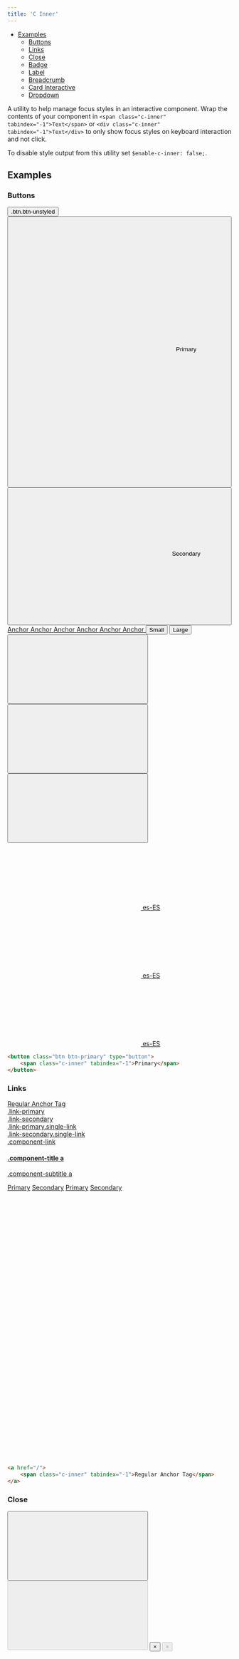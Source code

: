 ```yaml
---
title: 'C Inner'
---
```


<div class="nav-toc-absolute">
<div class="nav-toc">

-   [Examples](#examples)
    -   [Buttons](#buttons)
    -   [Links](#links)
    -   [Close](#close)
    -   [Badge](#badge)
    -   [Label](#label)
    -   [Breadcrumb](#breadcrumb)
    -   [Card Interactive](#card-interactive)
    -   [Dropdown](#dropdown)

</div>
</div>

A utility to help manage focus styles in an interactive component. Wrap the contents of your component in `<span class="c-inner" tabindex="-1">Text</span>` or `<div class="c-inner" tabindex="-1">Text</div>` to only show focus styles on keyboard interaction and not click.

<div class="clay-site-alert alert alert-warning">
    To disable style output from this utility set <code>$enable-c-inner: false;</code>.
</div>

## Examples

### Buttons

<button class="btn btn-unstyled" type="button">
    <span class="c-inner" tabindex="-1">.btn.btn-unstyled</span>
</button>
<button class="btn btn-primary" type="button">
    <span class="c-inner" tabindex="-1">
        <span class="inline-item inline-item-before"><svg class="lexicon-icon lexicon-icon-share" focusable="false" role="presentation"><use xlink:href="/images/icons/icons.svg#share" /></svg></span><span class="inline-item inline-item-before"><svg class="lexicon-icon lexicon-icon-plus" focusable="false" role="presentation"><use xlink:href="/images/icons/icons.svg#plus" /></svg></span>Primary<span class="inline-item inline-item-after"><svg class="lexicon-icon lexicon-icon-camera" focusable="false" role="presentation"><use xlink:href="/images/icons/icons.svg#camera" /></svg></span><span class="inline-item inline-item-after"><svg class="lexicon-icon lexicon-icon-picture" focusable="false" role="presentation"><use xlink:href="/images/icons/icons.svg#picture" /></svg></span>
    </span>
</button>
<button class="btn btn-secondary" type="button">
    <span class="c-inner" tabindex="-1">
        <span class="inline-item inline-item-before"><svg class="lexicon-icon lexicon-icon-share" focusable="false" role="presentation"><use xlink:href="/images/icons/icons.svg#share" /></svg></span>Secondary<span class="inline-item inline-item-after"><svg class="lexicon-icon lexicon-icon-picture" focusable="false" role="presentation"><use xlink:href="/images/icons/icons.svg#picture" /></svg></span>
    </span>
</button>
<a class="btn btn-success" href="javascript:;" role="button">
    <span class="c-inner" tabindex="-1">Anchor</span>
</a>
<a class="btn btn-warning" href="javascript:;" role="button">
    <span class="c-inner" tabindex="-1">Anchor</span>
</a>
<a class="btn btn-danger" href="javascript:;" role="button">
    <span class="c-inner" tabindex="-1">Anchor</span>
</a>
<a class="btn btn-light" href="javascript:;" role="button">
    <span class="c-inner" tabindex="-1">Anchor</span>
</a>
<a class="btn btn-dark" href="javascript:;" role="button">
    <span class="c-inner" tabindex="-1">Anchor</span>
</a>
<a class="btn btn-link" href="javascript:;" role="button">
    <span class="c-inner" tabindex="-1">Anchor</span>
</a>
<button class="btn btn-secondary btn-sm" type="button">
    <span class="c-inner" tabindex="-1">Small</span>
</button>
<button class="btn btn-secondary btn-lg" type="button">
    <span class="c-inner" tabindex="-1">Large</span>
</button>
<button class="btn btn-monospaced btn-secondary btn-sm" type="button">
    <span class="c-inner" tabindex="-1">
        <span class="inline-item">
            <svg class="lexicon-icon lexicon-icon-blogs" focusable="false" role="presentation">
                <use xlink:href="/images/icons/icons.svg#blogs"></use>
            </svg>
        </span>
    </span>
</button>
<button class="btn btn-monospaced btn-secondary" type="button">
    <span class="c-inner" tabindex="-1">
        <span class="inline-item">
            <svg class="lexicon-icon lexicon-icon-plus" focusable="false" role="presentation">
                <use xlink:href="/images/icons/icons.svg#plus"></use>
            </svg>
        </span>
    </span>
</button>
<button class="btn btn-monospaced btn-secondary btn-lg" type="button">
    <span class="c-inner" tabindex="-1">
        <span class="inline-item">
            <svg class="lexicon-icon lexicon-icon-share" focusable="false" role="presentation">
                <use xlink:href="/images/icons/icons.svg#share"></use>
            </svg>
        </span>
    </span>
</button>
<a class="btn btn-monospaced btn-secondary btn-sm" href="javascript:;">
    <span class="c-inner" tabindex="-1">
        <span class="inline-item">
            <svg class="lexicon-icon lexicon-icon-es-es" focusable="false" role="presentation">
                <use xlink:href="/images/icons/icons.svg#es-es"></use>
            </svg>
        </span>
        <span class="btn-section">es-ES</span>
    </span>
</a>
<a class="btn btn-monospaced btn-secondary" href="javascript:;">
    <span class="c-inner" tabindex="-1">
        <span class="inline-item">
            <svg class="lexicon-icon lexicon-icon-es-es" focusable="false" role="presentation">
                <use xlink:href="/images/icons/icons.svg#es-es"></use>
            </svg>
        </span>
        <span class="btn-section">es-ES</span>
    </span>
</a>
<a class="btn btn-monospaced btn-secondary btn-lg" href="javascript:;">
    <span class="c-inner" tabindex="-1">
        <span class="inline-item">
            <svg class="lexicon-icon lexicon-icon-es-es" focusable="false" role="presentation">
                <use xlink:href="/images/icons/icons.svg#es-es"></use>
            </svg>
        </span>
        <span class="btn-section">es-ES</span>
    </span>
</a>

```html
<button class="btn btn-primary" type="button">
    <span class="c-inner" tabindex="-1">Primary</span>
</button>
```

### Links

<div><a href="javascript:;"><span class="c-inner" tabindex="-1">Regular Anchor Tag</span></a></div>
<div><a class="link-primary" href="javascript:;"><span class="c-inner" tabindex="-1">.link-primary</span></a></div>
<div><a class="link-secondary" href="javascript:;"><span class="c-inner" tabindex="-1">.link-secondary</span></a></div>
<div><a class="link-primary single-link" href="javascript:;"><span class="c-inner" tabindex="-1">.link-primary.single-link</span></a></div>
<div><a class="link-secondary single-link" href="javascript:;"><span class="c-inner" tabindex="-1">.link-secondary.single-link</span></a></div>
<div><a class="component-link" href="javascript:;"><span class="c-inner" tabindex="-1">.component-link</span></a></div>
<h4 class="component-title"><a href="javascript:;"><span class="c-inner" tabindex="-1">.component-title a</span></a></h4>
<p class="component-subtitle"><a href="javascript:;"><span class="c-inner" tabindex="-1">.component-subtitle a</span></a></p>
<a class="link-outline link-outline-primary" href="javascript:;"><span class="c-inner" tabindex="-1">Primary</span></a>
<a class="link-outline link-outline-secondary" href="javascript:;"><span class="c-inner" tabindex="-1">Secondary</span></a>
<a class="link-outline link-outline-borderless link-outline-primary" href="javascript:;"><span class="c-inner" tabindex="-1">Primary</span></a>
<a class="link-outline link-outline-borderless link-outline-secondary" href="javascript:;"><span class="c-inner" tabindex="-1">Secondary</span></a>
<a class="link-monospaced link-outline link-outline-primary" href="javascript:;">
    <span class="c-inner" tabindex="-1">
        <span class="inline-item">
            <svg class="lexicon-icon lexicon-icon-add-cell" focusable="false" role="presentation">
                <use xlink:href="/images/icons/icons.svg#add-cell" />
            </svg>
        </span>
    </span>
</a>
<a class="link-monospaced link-outline link-outline-borderless link-outline-primary" href="javascript:;">
    <span class="c-inner" tabindex="-1">
        <span class="inline-item">
            <svg class="lexicon-icon lexicon-icon-add-cell" focusable="false" role="presentation">
                <use xlink:href="/images/icons/icons.svg#add-cell" />
            </svg>
        </span>
    </span>
</a>
<a class="link-monospaced link-outline link-outline-secondary" href="javascript:;">
    <span class="c-inner" tabindex="-1">
        <span class="inline-item">
            <svg class="lexicon-icon lexicon-icon-picture" focusable="false" role="presentation">
                <use xlink:href="/images/icons/icons.svg#picture" />
            </svg>
        </span>
    </span>
</a>
<a class="link-monospaced link-outline link-outline-borderless link-outline-secondary" href="javascript:;">
    <span class="c-inner" tabindex="-1">
        <span class="inline-item">
            <svg class="lexicon-icon lexicon-icon-picture" focusable="false" role="presentation">
                <use xlink:href="/images/icons/icons.svg#picture" />
            </svg>
        </span>
    </span>
</a>

```html
<a href="/">
    <span class="c-inner" tabindex="-1">Regular Anchor Tag</span>
</a>
```

### Close

<button aria-label="Close" class="close" type="button">
    <span class="c-inner" tabindex="-1">
        <svg class="lexicon-icon lexicon-icon-times" focusable="false" role="presentation">
            <use xlink:href="/images/icons/icons.svg#times" />
        </svg>
    </span>
</button>
<button aria-label="Close" class="close" disabled type="button">
    <span class="c-inner" tabindex="-1">
        <svg class="lexicon-icon lexicon-icon-times" focusable="false" role="presentation">
            <use xlink:href="/images/icons/icons.svg#times" />
        </svg>
    </span>
</button>
<button aria-label="Close" class="close" type="button">
    <span class="c-inner" tabindex="-1">
        <span aria-hidden="true">×</span>
    </span>
</button>
<button aria-label="Close" class="close" disabled type="button">
    <span class="c-inner" tabindex="-1">
        <span aria-hidden="true">×</span>
    </span>
</button>
<a aria-label="Close" class="close" href="javascript:;" role="button">
    <span class="c-inner" tabindex="-1">
        <svg class="lexicon-icon lexicon-icon-times" focusable="false" role="presentation">
            <use xlink:href="/images/icons/icons.svg#times" />
        </svg>
    </span>
</a>
<a aria-label="Close" class="close disabled" href="javascript:;" role="button" tabindex="-1">
    <span class="c-inner" tabindex="-1">
        <svg class="lexicon-icon lexicon-icon-times" focusable="false" role="presentation">
            <use xlink:href="/images/icons/icons.svg#times" />
        </svg>
    </span>
</a>
<a aria-label="Close" class="close" href="javascript:;" role="button">
    <span class="c-inner" tabindex="-1">
        <span aria-hidden="true">×</span>
    </span>
</a>
<a aria-label="Close" class="close disabled" href="javascript:;" role="button" tabindex="-1">
    <span class="c-inner" tabindex="-1">
        <span aria-hidden="true">×</span>
    </span>
</a>

```html
<button aria-label="Close" class="close" type="button">
    <span class="c-inner" tabindex="-1">
        <svg class="lexicon-icon lexicon-icon-times" focusable="false" role="presentation">
            <use xlink:href="/images/icons/icons.svg#times" />
        </svg>
    </span>
</button>
<a aria-label="Close" class="close" href="javascript:;" role="button">
    <span class="c-inner" tabindex="-1">
        <svg class="lexicon-icon lexicon-icon-times" focusable="false" role="presentation">
            <use xlink:href="/images/icons/icons.svg#times" />
        </svg>
    </span>
</a>
```

### Badge

<a class="badge badge-primary" href="javascript:;">
    <span class="c-inner" tabindex="-1">
        <span class="badge-item badge-item-expand">Primary</span>
    </span>
</a>
<span class="badge badge-danger">
    <span class="badge-item badge-item-before">
        <a href="javascript:;">
            <span class="c-inner" tabindex="-1">
                <svg class="lexicon-icon lexicon-icon-times-circle" focusable="false" role="presentation">
                    <use xlink:href="/images/icons/icons.svg#times-circle"></use>
                </svg>
            </span>
        </a>
    </span>
    <span class="badge-item badge-item-before">
        <button class="btn btn-unstyled" type="button">
            <span class="c-inner" tabindex="-1">
                <svg class="lexicon-icon lexicon-icon-picture" focusable="false" role="presentation">
                    <use xlink:href="/images/icons/icons.svg#picture"></use>
                </svg>
            </span>
        </button>
    </span>
    <span class="badge-item badge-item-expand">
        <a href="javascript:;">
            <span class="c-inner" tabindex="-1">ReallySuperInsanelyJustIncrediblyLongAndTotallyNotPossibleWordButWeAre</span>
        </a>
    </span>
    <span class="badge-item badge-item-after">
        <svg class="lexicon-icon lexicon-icon-camera" focusable="false" role="presentation">
            <use xlink:href="/images/icons/icons.svg#camera"></use>
        </svg>
    </span>
    <span class="badge-item badge-item-after">
        <button aria-label="Close" class="close" type="button">
            <span class="c-inner" tabindex="-1">
                <svg class="lexicon-icon lexicon-icon-times" focusable="false" role="presentation">
                    <use xlink:href="/images/icons/icons.svg#times"></use>
                </svg>
            </span>
        </button>
    </span>
</span>

```html
<a class="badge badge-primary" href="javascript:;">
    <span class="c-inner" tabindex="-1">
        <span class="badge-item badge-item-expand">Primary</span>
    </span>
</a>
```

### Label

<a class="label label-primary" href="javascript:;">
    <span class="c-inner" tabindex="-1">
        <span class="label-item label-item-expand">Primary</span>
    </span>
</a>
<a class="label label-lg label-secondary" href="javascript:;">
    <span class="c-inner" tabindex="-1">
        <span class="label-item label-item-expand">Secondary</span>
    </span>
</a>
<span class="label label-dismissible label-secondary">
    <span class="label-item label-item-before">
        <span class="sticker">
            <span class="sticker-overlay">
                <img alt="thumbnail" class="sticker-img" src="/images/thumbnail_dock.jpg">
            </span>
        </span>
    </span>
    <span class="label-item label-item-before">
        <svg class="lexicon-icon lexicon-icon-times-circle" focusable="false" role="presentation">
            <use xlink:href="/images/icons/icons.svg#times-circle"></use>
        </svg>
    </span>
    <span class="label-item label-item-before">
        <button class="btn btn-unstyled" type="button">
            <span class="c-inner" tabindex="-1">
                <svg class="lexicon-icon lexicon-icon-add-cell" focusable="false" role="presentation">
                    <use xlink:href="/images/icons/icons.svg#add-cell"></use>
                </svg>
            </span>
        </button>
    </span>
    <span class="label-item label-item-expand">
        <a href="javascript:;">
            <span class="c-inner" tabindex="-1">Normal Label</span>
        </a>
    </span>
    <span class="label-item label-item-after">
        <button aria-label="Close" class="close" type="button">
            <span class="c-inner" tabindex="-1">
                <svg class="lexicon-icon lexicon-icon-times" focusable="false" role="presentation">
                    <use xlink:href="/images/icons/icons.svg#times"></use>
                </svg>
            </span>
        </button>
    </span>
</span>
<span class="label label-dismissible label-lg label-success">
    <span class="label-item label-item-before">
        <span class="sticker">
            <span class="sticker-overlay">
                <img alt="thumbnail" class="sticker-img" src="/images/thumbnail_dock.jpg">
            </span>
        </span>
    </span>
    <span class="label-item label-item-before">
        <svg class="lexicon-icon lexicon-icon-times-circle" focusable="false" role="presentation">
            <use xlink:href="/images/icons/icons.svg#times-circle"></use>
        </svg>
    </span>
    <span class="label-item label-item-before">
        <svg class="lexicon-icon lexicon-icon-add-cell" focusable="false" role="presentation">
            <use xlink:href="/images/icons/icons.svg#add-cell"></use>
        </svg>
    </span>
    <span class="label-item label-item-expand">
        <a href="javascript:;">
            <span class="c-inner" tabindex="-1">Label Lg</span>
        </a>
    </span>
    <span class="label-item label-item-after">
        <button aria-label="Close" class="close" type="button">
            <span class="c-inner" tabindex="-1">
                <svg class="lexicon-icon lexicon-icon-times" focusable="false" role="presentation">
                    <use xlink:href="/images/icons/icons.svg#times"></use>
                </svg>
            </span>
        </button>
    </span>
</span>
<span class="label label-dismissible label-secondary" tabindex="0">
    <span class="c-inner" tabindex="-1">
        <span class="label-item label-item-before">
            <span class="sticker">
                <span class="sticker-overlay">
                    <img alt="thumbnail" class="sticker-img" src="/images/thumbnail_dock.jpg">
                </span>
            </span>
        </span>
        <span class="label-item label-item-before">
            <button class="btn btn-unstyled" type="button" tabindex="-1">
                <span class="c-inner" tabindex="-1">
                    <svg class="lexicon-icon lexicon-icon-times-circle" focusable="false" role="presentation">
                        <use xlink:href="/images/icons/icons.svg#times-circle"></use>
                    </svg>
                </span>
            </button>
        </span>
        <span class="label-item label-item-before">
            <a href="javascript:;" role="button" tabindex="-1">
                <span class="c-inner" tabindex="-1">
                    <svg class="lexicon-icon lexicon-icon-add-cell" focusable="false" role="presentation">
                        <use xlink:href="/images/icons/icons.svg#add-cell"></use>
                    </svg>
                </span>
            </a>
        </span>
        <span class="label-item label-item-expand">
            <a href="javascript:;" tabindex="-1">
                <span class="c-inner" tabindex="-1">Label Secondary</span>
            </a>
        </span>
        <span class="label-item label-item-after">
            <button aria-label="Close" class="close" tabindex="-1" type="button">
                <span class="c-inner" tabindex="-1">
                    <svg class="lexicon-icon lexicon-icon-times" focusable="false" role="presentation">
                        <use xlink:href="/images/icons/icons.svg#times"></use>
                    </svg>
                </span>
            </button>
        </span>
    </span>
</span>
<span class="label label-dismissible label-lg label-primary" tabindex="0">
    <span class="c-inner" tabindex="-1">
        <span class="label-item label-item-before">
            <span class="sticker">
                <span class="sticker-overlay">
                    <img alt="thumbnail" class="sticker-img" src="/images/thumbnail_dock.jpg">
                </span>
            </span>
        </span>
        <span class="label-item label-item-before">
            <button class="btn btn-unstyled" type="button" tabindex="-1">
                <span class="c-inner" tabindex="-1">
                    <svg class="lexicon-icon lexicon-icon-times-circle" focusable="false" role="presentation">
                        <use xlink:href="/images/icons/icons.svg#times-circle"></use>
                    </svg>
                </span>
            </button>
        </span>
        <span class="label-item label-item-before">
            <a href="javascript:;" role="button" tabindex="-1">
                <span class="c-inner" tabindex="-1">
                    <svg class="lexicon-icon lexicon-icon-add-cell" focusable="false" role="presentation">
                        <use xlink:href="/images/icons/icons.svg#add-cell"></use>
                    </svg>
                </span>
            </a>
        </span>
        <span class="label-item label-item-expand">
            <a href="javascript:;" tabindex="-1">
                <span class="c-inner" tabindex="-1">Label Primary</span>
            </a>
        </span>
        <span class="label-item label-item-after">
            <button aria-label="Close" class="close" tabindex="-1" type="button">
                <span class="c-inner" tabindex="-1">
                    <svg class="lexicon-icon lexicon-icon-times" focusable="false" role="presentation">
                        <use xlink:href="/images/icons/icons.svg#times"></use>
                    </svg>
                </span>
            </button>
        </span>
    </span>
</span>

```html
<a class="label label-primary" href="javascript:;">
    <span class="c-inner" tabindex="-1">
        <span class="label-item label-item-expand">Primary</span>
    </span>
</a>
```

### Breadcrumb

<ol class="breadcrumb">
    <li class="breadcrumb-item dropdown">
        <a aria-expanded="false" aria-haspopup="true" class="breadcrumb-link dropdown-toggle" data-toggle="dropdown" href="" id="breadcrumb2Dropdown1" role="button">
            <span class="c-inner" tabindex="-1">
                <svg class="lexicon-icon lexicon-icon-ellipsis-h" focusable="false" role="presentation">
                    <use xlink:href="/images/icons/icons.svg#ellipsis-h"></use>
                </svg>
                <svg class="lexicon-icon lexicon-icon-caret-bottom" focusable="false" role="presentation">
                    <use xlink:href="/images/icons/icons.svg#caret-bottom"></use>
                </svg>
            </span>
        </a>
        <ul aria-labelledby="breadcrumb2Dropdown1" class="dropdown-menu">
            <li>
                <a class="dropdown-item" href="javascript:;">
                    <span class="c-inner" tabindex="-1">Home</span>
                </a>
            </li>
            <li>
                <a class="dropdown-item" href="javascript:;">
                    <span class="c-inner" tabindex="-1">Components</span>
                </a>
            </li>
            <li>
                <a class="dropdown-item" href="javascript:;">
                    <span class="c-inner" tabindex="-1">Breadcrumbs and Paginations</span>
                </a>
            </li>
        </ul>
    </li>
    <li class="breadcrumb-item">
        <a class="breadcrumb-link" href="javascript:;" title="Page">
            <span class="c-inner" tabindex="-1">
                <span class="breadcrumb-text-truncate">Page</span>
            </span>
        </a>
    </li>
    <li class="breadcrumb-item">
        <a class="breadcrumb-link" href="javascript:;" title="ReallySuperInsanelyJustIncrediblyLongAndTotallyNotPossibleWordButWeAreReallyTryingToCoverAllOurBasesHereJustInCaseSomeoneIsNutsAsPerUsual">
            <span class="c-inner" tabindex="-1">
                <span class="breadcrumb-text-truncate">ReallySuperInsanelyJustIncrediblyLongAndTotallyNotPossibleWordButWeAreReallyTryingToCoverAllOurBasesHereJustInCaseSomeoneIsNutsAsPerUsual</span>
            </span>
        </a>
    </li>
    <li class="active breadcrumb-item">
        <span class="breadcrumb-text-truncate" title="Active">Active</span>
    </li>
</ol>

### Card Interactive

<div class="row">
    <div class="col-md-4">
        <div class="card card-interactive card-type-template template-card" tabindex="0">
            <div class="c-inner" tabindex="-1">
                <div class="aspect-ratio">
                    <div class="aspect-ratio-item aspect-ratio-item-center-middle aspect-ratio-item-flush">
                        <img src="/content/site-images/portlet.svg" />
                    </div>
                </div>
                <div class="card-body">
                    <h3 class="card-title">Widget Page</h3>
                    <div class="card-text">Build a page by adding widgets and content.</div>
                </div>
            </div>
        </div>
    </div>
    <div class="col-md-4">
        <div class="card card-interactive card-interactive-primary card-type-template template-card" tabindex="0">
            <div class="c-inner" tabindex="-1">
                <div class="aspect-ratio">
                    <div class="aspect-ratio-item aspect-ratio-item-center-middle aspect-ratio-item-flush">
                        <img src="/content/site-images/portlet.svg" />
                    </div>
                </div>
                <div class="card-body">
                    <h3 class="card-title">Widget Page</h3>
                    <div class="card-text">Build a page by adding widgets and content.</div>
                </div>
            </div>
        </div>
    </div>
    <div class="col-md-4">
        <a class="card card-interactive card-interactive-secondary" href="javascript:;">
            <span class="c-inner" tabindex="-1">
                <span class="card-body">
                    <label>Textarea</label>
                    <span class="form-control form-control-textarea"></span>
                </span>
            </span>
        </a>
    </div>
</div>

### Dropdown

<div class="clay-site-alert alert alert-warning">
    Bootstrap's Dropdown Plugin focuses <code>dropdown-toggle</code> on show. You will need to manually undo the focus via blur or focus <code>c-inner</code> on show.
</div>

<div class="d-inline-block">
    <div class="dropdown">
        <button aria-expanded="false" aria-haspopup="true" class="link-outline link-outline-primary dropdown-toggle" data-toggle="dropdown" id="dropdownSites1" type="button">
            <span class="c-inner" tabindex="-1">
                Dropdown
                <svg class="lexicon-icon lexicon-icon-caret-bottom" focusable="false" role="presentation">
                    <use xlink:href="/images/icons/icons.svg#caret-bottom" />
                </svg>
            </span>
        </button>
        <ul aria-labelledby="dropdownSites1" class="dropdown-menu">
            <li><a class="dropdown-item" href="javascript:;"><span class="c-inner" tabindex="-1">Download</span></a></li>
            <li><a class="dropdown-item" href="javascript:;"><span class="c-inner" tabindex="-1">Edit</span></a></li>
            <li><a class="dropdown-item" href="javascript:;"><span class="c-inner" tabindex="-1">Move</span></a></li>
            <li><a class="dropdown-item" href="javascript:;"><span class="c-inner" tabindex="-1">Checkout</span></a></li>
            <li><a class="dropdown-item" href="javascript:;"><span class="c-inner" tabindex="-1">Permissions</span></a></li>
            <li><a class="dropdown-item" href="javascript:;"><span class="c-inner" tabindex="-1">Move to Recycle Bin</span></a></li>
        </ul>
    </div>
</div>

```html
<div class="dropdown">
    <button aria-expanded="false" aria-haspopup="true" class="link-outline link-outline-primary dropdown-toggle" data-toggle="dropdown" id="dropdownSites1" type="button">
        <span class="c-inner" tabindex="-1">
            Dropdown
            <svg class="lexicon-icon lexicon-icon-caret-bottom" focusable="false" role="presentation">
                <use xlink:href="/images/icons/icons.svg#caret-bottom" />
            </svg>
        </span>
    </button>
    <ul aria-labelledby="dropdownSites1" class="dropdown-menu">
        <li><a class="dropdown-item" href="javascript:;"><span class="c-inner" tabindex="-1">Download</span></a></li>
        <li><a class="dropdown-item" href="javascript:;"><span class="c-inner" tabindex="-1">Edit</span></a></li>
        <li><a class="dropdown-item" href="javascript:;"><span class="c-inner" tabindex="-1">Move</span></a></li>
        <li><a class="dropdown-item" href="javascript:;"><span class="c-inner" tabindex="-1">Checkout</span></a></li>
        <li><a class="dropdown-item" href="javascript:;"><span class="c-inner" tabindex="-1">Permissions</span></a></li>
        <li><a class="dropdown-item" href="javascript:;"><span class="c-inner" tabindex="-1">Move to Recycle Bin</span></a></li>
    </ul>
</div>
```
